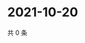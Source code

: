 # 2021-10-20

共 0 条

<!-- BEGIN -->
<!-- 最后更新时间 Wed Oct 20 2021 19:12:37 GMT+0800 (China Standard Time) -->

<!-- END -->
